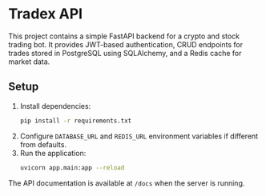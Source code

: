 # Tradex API

This project contains a simple FastAPI backend for a crypto and stock trading bot. It provides JWT-based authentication, CRUD endpoints for trades stored in PostgreSQL using SQLAlchemy, and a Redis cache for market data.

## Setup

1. Install dependencies:
   ```bash
   pip install -r requirements.txt
   ```
2. Configure `DATABASE_URL` and `REDIS_URL` environment variables if different from defaults.
3. Run the application:
   ```bash
   uvicorn app.main:app --reload
   ```

The API documentation is available at `/docs` when the server is running.
